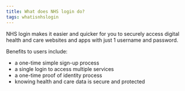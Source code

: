 ```yaml
---
title: What does NHS login do?
tags: whatisnhslogin
---
```


NHS login makes it easier and quicker for you to securely access digital health and care websites and apps with just 1 username and password.

Benefits to users include:

- a one-time simple sign-up process
- a single login to access multiple services
- a one-time proof of identity process
- knowing health and care data is secure and protected
